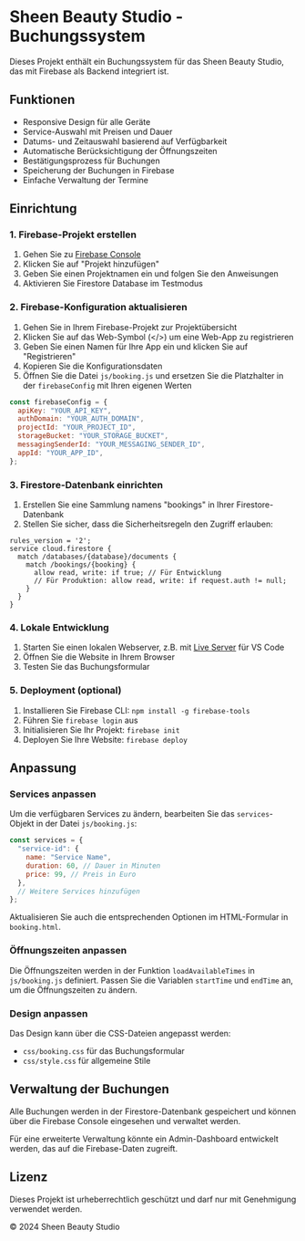 # Sheen Beauty Studio - Buchungssystem

Dieses Projekt enthält ein Buchungssystem für das Sheen Beauty Studio, das mit Firebase als Backend integriert ist.

## Funktionen

- Responsive Design für alle Geräte
- Service-Auswahl mit Preisen und Dauer
- Datums- und Zeitauswahl basierend auf Verfügbarkeit
- Automatische Berücksichtigung der Öffnungszeiten
- Bestätigungsprozess für Buchungen
- Speicherung der Buchungen in Firebase
- Einfache Verwaltung der Termine

## Einrichtung

### 1. Firebase-Projekt erstellen

1. Gehen Sie zu [Firebase Console](https://console.firebase.google.com/)
2. Klicken Sie auf "Projekt hinzufügen"
3. Geben Sie einen Projektnamen ein und folgen Sie den Anweisungen
4. Aktivieren Sie Firestore Database im Testmodus

### 2. Firebase-Konfiguration aktualisieren

1. Gehen Sie in Ihrem Firebase-Projekt zur Projektübersicht
2. Klicken Sie auf das Web-Symbol (</>) um eine Web-App zu registrieren
3. Geben Sie einen Namen für Ihre App ein und klicken Sie auf "Registrieren"
4. Kopieren Sie die Konfigurationsdaten
5. Öffnen Sie die Datei `js/booking.js` und ersetzen Sie die Platzhalter in der `firebaseConfig` mit Ihren eigenen Werten

```javascript
const firebaseConfig = {
  apiKey: "YOUR_API_KEY",
  authDomain: "YOUR_AUTH_DOMAIN",
  projectId: "YOUR_PROJECT_ID",
  storageBucket: "YOUR_STORAGE_BUCKET",
  messagingSenderId: "YOUR_MESSAGING_SENDER_ID",
  appId: "YOUR_APP_ID",
};
```

### 3. Firestore-Datenbank einrichten

1. Erstellen Sie eine Sammlung namens "bookings" in Ihrer Firestore-Datenbank
2. Stellen Sie sicher, dass die Sicherheitsregeln den Zugriff erlauben:

```
rules_version = '2';
service cloud.firestore {
  match /databases/{database}/documents {
    match /bookings/{booking} {
      allow read, write: if true; // Für Entwicklung
      // Für Produktion: allow read, write: if request.auth != null;
    }
  }
}
```

### 4. Lokale Entwicklung

1. Starten Sie einen lokalen Webserver, z.B. mit [Live Server](https://marketplace.visualstudio.com/items?itemName=ritwickdey.LiveServer) für VS Code
2. Öffnen Sie die Website in Ihrem Browser
3. Testen Sie das Buchungsformular

### 5. Deployment (optional)

1. Installieren Sie Firebase CLI: `npm install -g firebase-tools`
2. Führen Sie `firebase login` aus
3. Initialisieren Sie Ihr Projekt: `firebase init`
4. Deployen Sie Ihre Website: `firebase deploy`

## Anpassung

### Services anpassen

Um die verfügbaren Services zu ändern, bearbeiten Sie das `services`-Objekt in der Datei `js/booking.js`:

```javascript
const services = {
  "service-id": {
    name: "Service Name",
    duration: 60, // Dauer in Minuten
    price: 99, // Preis in Euro
  },
  // Weitere Services hinzufügen
};
```

Aktualisieren Sie auch die entsprechenden Optionen im HTML-Formular in `booking.html`.

### Öffnungszeiten anpassen

Die Öffnungszeiten werden in der Funktion `loadAvailableTimes` in `js/booking.js` definiert. Passen Sie die Variablen `startTime` und `endTime` an, um die Öffnungszeiten zu ändern.

### Design anpassen

Das Design kann über die CSS-Dateien angepasst werden:

- `css/booking.css` für das Buchungsformular
- `css/style.css` für allgemeine Stile

## Verwaltung der Buchungen

Alle Buchungen werden in der Firestore-Datenbank gespeichert und können über die Firebase Console eingesehen und verwaltet werden.

Für eine erweiterte Verwaltung könnte ein Admin-Dashboard entwickelt werden, das auf die Firebase-Daten zugreift.

## Lizenz

Dieses Projekt ist urheberrechtlich geschützt und darf nur mit Genehmigung verwendet werden.

© 2024 Sheen Beauty Studio
